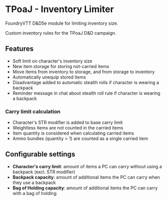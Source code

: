 # TPoaJ - Inventory Limiter
FoundryVTT D&amp;D5e module for limiting inventory size.

Custom inventory rules for the TPoaJ D&D campaign.

## Features
- Soft limit on character's inventory size
- New item storage for storing not-carried items
- Move items from inventory to storage, and from storage to inventory
- Automatically unequip stored items
- Disadvantage added to automatic stealth rolls if character is wearing a backpack
- Reminder message in chat about stealth roll rule if character is wearing a backpack

### Carry limit calculation
- Character's STR modifier is added to base carry limit
- Weightless items are not counted in the carried items
- Item quantity is considered when calculating carried items
- Ammo bundles (quantity > 1) are counted as a single carried item

## Configurable settings
- **Character's carry limit**: amount of items a PC can carry without using a backpack (excl. STR modifier)
- **Backpack capacity**: amount of additional items the PC can carry when they use a backpack
- **Bag of Holding capacity**: amount of additional items the PC can carry with a bag of holding
